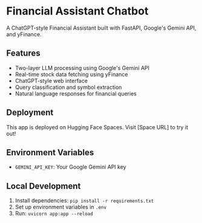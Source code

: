 # Financial Assistant Chatbot

A ChatGPT-style Financial Assistant built with FastAPI, Google's Gemini API, and yFinance.

## Features
- Two-layer LLM processing using Google's Gemini API
- Real-time stock data fetching using yFinance
- ChatGPT-style web interface
- Query classification and symbol extraction
- Natural language responses for financial queries

## Deployment
This app is deployed on Hugging Face Spaces. Visit [Space URL] to try it out!

## Environment Variables
- `GEMINI_API_KEY`: Your Google Gemini API key

## Local Development
1. Install dependencies: `pip install -r requirements.txt`
2. Set up environment variables in `.env`
3. Run: `uvicorn app:app --reload`